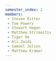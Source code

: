 ```yaml
---
semester_index: 2
members:
 - Steven Ritter
 - Tom Powers
 - Stewart Hagen
 - Matthew Strimaitis
 - Tiger He
 - Ali Zaidi
 - Samuel Julson
 - Matthew Kramer
---
```

